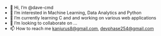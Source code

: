 - 👋 Hi, I’m @dave-cmd
- 👀 I’m interested in Machine Learning, Data Analytics and Python
- 🌱 I’m currently learning C and and working on various web applications
- 💞️ I’m looking to collaborate on ...
- 📫 How to reach me kanjurus8@gmail.com, devphase254@gmail.com

<!---
dave-cmd/dave-cmd is a ✨ special ✨ repository because its `README.md` (this file) appears on your GitHub profile.
You can click the Preview link to take a look at your changes.
--->
